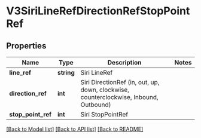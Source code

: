 # V3SiriLineRefDirectionRefStopPointRef

## Properties
Name | Type | Description | Notes
------------ | ------------- | ------------- | -------------
**line_ref** | **string** | Siri LineRef | 
**direction_ref** | **int** | Siri DirectionRef  (in, out, up, down, clockwise, counterclockwise, Inbound, Outbound) | 
**stop_point_ref** | **int** | Siri StopPointRef | 

[[Back to Model list]](../../README.md#documentation-for-models) [[Back to API list]](../../README.md#documentation-for-api-endpoints) [[Back to README]](../../README.md)

